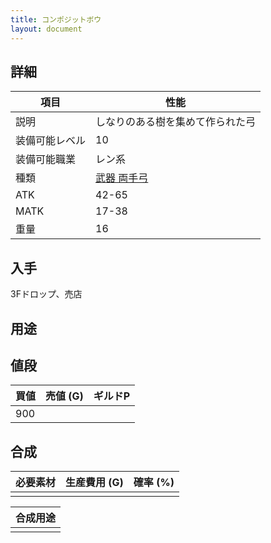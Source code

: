 ```yaml
---
title: コンポジットボウ
layout: document
---
```

## 詳細


|項目|性能|
|---|---|
|説明|しなりのある樹を集めて作られた弓|
|装備可能レベル|10|
|装備可能職業|レン系|
|種類|[武器 両手弓](武器(両手弓))|
|ATK|42-65|
|MATK|17-38|
|重量|16|

## 入手

3Fドロップ、売店

## 用途


## 値段


|買値|売値 (G)|ギルドP|
|---|---|---|
|900|||

## 合成


|必要素材|生産費用 (G)|確率 (%)|
|---|---|---|
||||


|合成用途|
|---|
||
